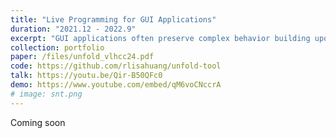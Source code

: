 ```yaml
---
title: "Live Programming for GUI Applications"
duration: "2021.12 - 2022.9"
excerpt: "GUI applications often preserve complex behavior building upon at least three layers of information: GUI changes, code execution, and user-interactions. To help programmers reason about the behavior of GUI applications during debugging, I built a live programming environment that directly displays a time line of intermediate GUI states upon user interactions with the GUI. Without using logs or breakpoints, users can see a timeline of changes in the GUI and their connections to the code in the tool, and such information is always up-to-date to the code."
collection: portfolio
paper: /files/unfold_vlhcc24.pdf
code: https://github.com/rlisahuang/unfold-tool
talk: https://youtu.be/Qir-B50QFc0
demo: https://www.youtube.com/embed/qM6voCNccrA
# image: snt.png
---
```


Coming soon
